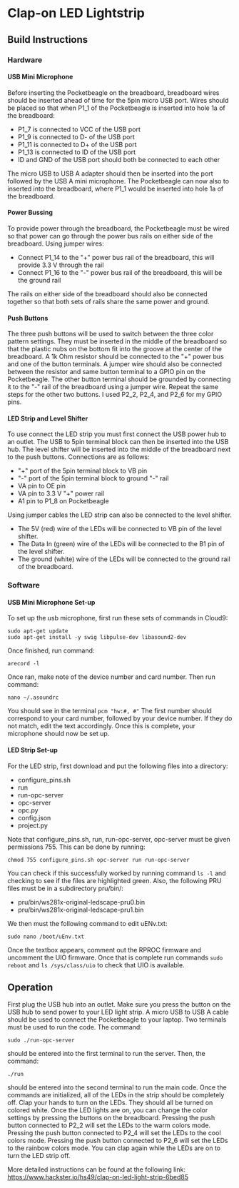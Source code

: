 # Clap-on LED Lightstrip

## Build Instructions

### Hardware
#### USB Mini Microphone
Before inserting the Pocketbeagle on the breadboard, breadboard wires should be inserted ahead of time for the 5pin micro USB port. Wires should be placed so that when P1_1 of the Pocketbeagle is inserted into hole 1a of the breadboard:
- P1_7 is connected to VCC of the USB port
- P1_9 is connected to D- of the USB port
- P1_11 is connected to D+ of the USB port
- P1_13 is connected to ID of the USB port
- ID and GND of the USB port should both be connected to each other

The micro USB to USB A adapter should then be inserted into the port followed by the USB A mini microphone. The Pocketbeagle can now also to inserted into the breadboard, where P1_1 would be inserted into hole 1a of the breadboard.

#### Power Bussing
To provide power through the breadboard, the Pocketbeagle must be wired so that power can go through the power bus rails on either side of the breadboard. Using jumper wires:
- Connect P1_14 to the "+" power bus rail of the breadboard, this will provide 3.3 V through the rail
- Connect P1_16 to the "-" power bus rail of the breadboard, this will be the ground rail

The rails on either side of the breadboard should also be connected together so that both sets of rails share the same power and ground.

#### Push Buttons
The three push buttons will be used to switch between the three color pattern settings. They must be inserted in the middle of the breadboard so that the plastic nubs on the bottom fit into the groove at the center of the breadboard. A 1k Ohm resistor should be connected to the "+" power bus and one of the button terminals. A jumper wire should also be connected between the resistor and same button terminal to a GPIO pin on the Pocketbeagle. The other button terminal should be grounded by connecting it to the "-" rail of the breadboard using a jumper wire. Repeat the same steps for the other two buttons. I used P2_2, P2_4, and P2_6 for my GPIO pins.

#### LED Strip and Level Shifter
To use connect the LED strip you must first connect the USB power hub to an outlet. The USB to 5pin terminal block can then be inserted into the USB hub. The level shifter will be inserted into the middle of the breadboard next to the push buttons. Connections are as follows:
- "+" port of the 5pin terminal block to VB pin
- "-" port of the 5pin terminal block to ground "-" rail
- VA pin to OE pin
- VA pin to 3.3 V "+" power rail
- A1 pin to P1_8 on Pocketbeagle

Using jumper cables the LED strip can also be connected to the level shifter.
- The 5V (red) wire of the LEDs will be connected to VB pin of the level shifter.
- The Data In (green) wire of the LEDs will be connected to the B1 pin of the level shifter.
- The ground (white) wire of the LEDs will be connected to the ground rail of the breadboard.

### Software

#### USB Mini Microphone Set-up
To set up the usb microphone, first run these sets of commands in Cloud9:
```
sudo apt-get update
sudo apt-get install -y swig libpulse-dev libasound2-dev
```
Once finished, run command:
```
arecord -l
```
Once ran, make note of the device number and card number. Then run command:
```
nano ~/.asoundrc
```
You should see in the terminal `pcm "hw:#, #"` The first number should correspond to your card number, followed by your device number. If they do not match, edit the text accordingly. Once this is complete, your microphone should now be set up.

#### LED Strip Set-up
For the LED strip, first download and put the following files into a directory:
- configure_pins.sh
- run
- run-opc-server
- opc-server
- opc.py
- config.json
- project.py

Note that configure_pins.sh, run, run-opc-server, opc-server must be given permissions 755. This can be done by running:
```
chmod 755 configure_pins.sh opc-server run run-opc-server
```
You can check if this successfully worked by running command `ls -l` and checking to see if the files are highlighted green.
Also, the following PRU files must be in a subdirectory pru/bin/:
- pru/bin/ws281x-original-ledscape-pru0.bin
- pru/bin/ws281x-original-ledscape-pru1.bin

We then must the following command to edit uENv.txt:
```
sudo nano /boot/uEnv.txt
```
Once the textbox appears, comment out the RPROC firmware and uncomment the UIO firmware.
Once that is complete run commands `sudo reboot` and `ls /sys/class/uio` to check that UIO is available.

## Operation

First plug the USB hub into an outlet. Make sure you press the button on the USB hub to send power to your LED light strip. A micro USB to USB A cable should be used to connect the Pocketbeagle to your laptop.
Two terminals must be used to run the code. The command:
```
sudo ./run-opc-server
```
should be entered into the first terminal to run the server. Then, the command:
```
./run
```
should be entered into the second terminal to run the main code. Once the commands are initialized, all of the LEDs in the strip should be completely off. Clap your hands to turn on the LEDs. They should all be turned on colored white. Once the LED lights are on, you can change the color settings by pressing the buttons on the breadboard. Pressing the push button connected to P2_2 will set the LEDs to the warm colors mode. Pressing the push button connected to P2_4 will set the LEDs to the cool colors mode. Pressing the push button connected to P2_6 will set the LEDs to the rainbow colors mode. You can clap again while the LEDs are on to turn the LED strip off.

More detailed instructions can be found at the following link: https://www.hackster.io/hs49/clap-on-led-light-strip-6bed85




